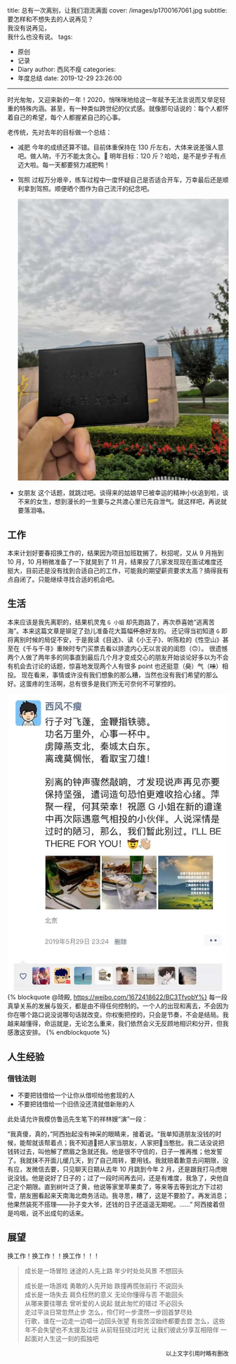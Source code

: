 title: 总有一次离别，让我们泪流满面
cover: /images/p1700167061.jpg
subtitle: 要怎样和不想失去的人说再见？<br>我没有说再见，<br>我什么也没有说。
tags:
  - 原创
  - 记录
  - Diary
author: 西风不瘦
categories:
  - 年度总结
date: 2019-12-29 23:26:00
---
时光匆匆，又迎来新的一年！2020，悄咪咪地给这一年赋予无法言说而又举足轻重的特殊内涵。甚至，有一种类似跨世纪的仪式感。就像那句话说的：每个人都怀着自己的希望，每个人都握紧自己的心事。

老传统，先对去年的目标做一个总结：
* 减肥
    今年的成绩还算不错。目前体重保持在 130 斤左右，大体来说差强人意吧。做人呐，千万不能太贪心。🤣
    明年目标：120 斤？哈哈，是不是步子有点迈大啦。每一天都要努力减肥鸭！

* 驾照
    过程万分艰辛，练车过程中一度怀疑自己是否适合开车，万幸最后还是顺利拿到驾照。顺便晒个图作为自己流汗的纪念吧。

    ![驾照留念](/images/driver-card.jpg)

* 女朋友
    这个话题，就跳过吧。谈得来的姑娘早已被幸运的精神小伙追到啦，谈不来的女生，想到漫长的一生要与之共渡心里已先自泄气。就这样吧，再说就要落泪咯。

## 工作

本来计划好要春招换工作的，结果因为项目加班耽搁了。秋招呢，又从 9 月拖到 10 月，10 月稍微准备了一下就晃到了 11 月，结果投了几家发现现在面试难度还挺大，目前还是没有找到合适自己的工作，可能我的期望薪资要求太高？搞得我有点自闭了。只能继续寻找合适的机会吧。

## 生活

本来应该是我先离职的，结果机灵鬼 `G 小姐` 却先跑路了，再次恭喜她“逃离苦海”。本来这篇文章是铆足了劲儿准备花大篇幅~~怀念~~好友的。
还记得当初知道 `G` 即将离别时候的局促不安，于是我读《目送》、读《小王子》、听陈粒的《性空山》甚至在《千与千寻》重映时专门买票去看以排遣内心无以言说的闺怨（🙃）。
很遗憾两个人做了两年多的同事直到最后几个月才变成交心的朋友开始谈论好多以为不会有机会去讨论的话题，惊喜地发现两个人有很多 point 也还挺意（~~臭~~）气（~~味~~）相投。
现在看来，事情或许没有我们想象的那么糟，当然也没有我们希望的那么好。这蛋疼的生活啊，总有很多是我们所无可奈何不可掌控的。

![心事一杯中](/images/figure_20191205230136.jpg)
{% blockquote @琦殿, https://weibo.com/1672418622/BC3TfvobY%}
每一段真挚关系的发展与毁灭，都是由不得任何控制的。一个人的出现和离去，不会因为你在哪个路口说没说哪句话就改变。你权衡把控的，只会是节奏，不会是结局。我越来越懂得，命运就是，无论怎么重来，我们依然会义无反顾地相识和分开，但我感激这安排。
{% endblockquote %}


## 人生经验

### 借钱法则

* 不要把钱借给一个让你从借呗给他套现的人
* 不要把钱借给一个旧债没还清就借新账的人

此处请允许我模仿鲁迅先生笔下的祥林嫂“演”一段：

“我真傻，真的，”阿西抬起没有神采的眼睛来，接着说。“我单知道朋友没钱的时候，能帮就该帮着点；我不知道🧓把人家当朋友，人家把🧓当憨批。我二话没说把钱转过去，叫他解了燃眉之急就还我。他是很不守信的，日子一推再推；他发誓了。我就抹不开面儿缓几天，到了自己周转，要用钱。我就赔着歉意去问期限，没有应，发微信去要，只见聊天日期从去年 10 月跳到今年 2 月，还是跟我打马虎眼说没钱。他是说好了日子的；过了一段时间再去问，还是有难度，我急了，央他自己定个期限。直到树叶泛了黄，他说等家里苹果卖了，等来等去等到北方下过初雪，朋友圈看起来天南海北商务活动。我寻思，糟了，这是不要脸了。再发消息；他果然装死不搭理——孙子变大爷，还钱的日子还遥遥无期呢。……” 阿西接着但是呜咽，说不出成句的话来。


## 展望

换工作！换工作！！换工作！！！
<meting-js
	auto="https://music.163.com/#/song?id=449578813">
</meting-js>
> 成长是一场冒险
迷途的人先上路
年少时处处风景
不想回头
>
> 成长是一场游戏
勇敢的人先开始
跌撞再慌张前行
不说回头
><br>
> 成长是一场失去
肩负枉然的意义
无论你懂得与否
不能回头
><br>
> 从哪来要往哪去
曾听爱的人说起
就此匆忙的错过
不必回头
><br>
> 走过平淡日常忽然止步
怎么，伶仃时一步漠然一步回首梦尽处
><br>
> 行歌，谁在一边走一边唱一边回头张望
有些苦涩始终都要去尝
怎么，这些年不会失望也不太提及过往
从前轻狂绕过时光
让我们彼此分享互相陪伴
一起面对人生这一刻的孤独吧

<div align = right> <font size = 2>以上文字引用时略有删改 </font> </div>